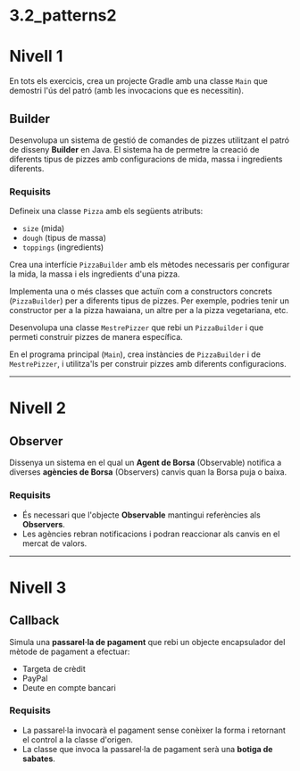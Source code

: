 # 3.2_patterns2

# Nivell 1

En tots els exercicis, crea un projecte Gradle amb una classe `Main` que demostri l'ús del patró (amb les invocacions que es necessitin).

## Builder

Desenvolupa un sistema de gestió de comandes de pizzes utilitzant el patró de disseny **Builder** en Java. El sistema ha de permetre la creació de diferents tipus de pizzes amb configuracions de mida, massa i ingredients diferents.

### Requisits

Defineix una classe `Pizza` amb els següents atributs:
- `size` (mida)
- `dough` (tipus de massa)
- `toppings` (ingredients)

Crea una interfície `PizzaBuilder` amb els mètodes necessaris per configurar la mida, la massa i els ingredients d'una pizza.

Implementa una o més classes que actuïn com a constructors concrets (`PizzaBuilder`) per a diferents tipus de pizzes. Per exemple, podries tenir un constructor per a la pizza hawaiana, un altre per a la pizza vegetariana, etc.

Desenvolupa una classe `MestrePizzer` que rebi un `PizzaBuilder` i que permeti construir pizzes de manera específica.

En el programa principal (`Main`), crea instàncies de `PizzaBuilder` i de `MestrePizzer`, i utilitza'ls per construir pizzes amb diferents configuracions.

---

# Nivell 2

## Observer

Dissenya un sistema en el qual un **Agent de Borsa** (Observable) notifica a diverses **agències de Borsa** (Observers) canvis quan la Borsa puja o baixa.

### Requisits

- És necessari que l'objecte **Observable** mantingui referències als **Observers**.
- Les agències rebran notificacions i podran reaccionar als canvis en el mercat de valors.

---

# Nivell 3

## Callback

Simula una **passarel·la de pagament** que rebi un objecte encapsulador del mètode de pagament a efectuar:
- Targeta de crèdit
- PayPal
- Deute en compte bancari

### Requisits

- La passarel·la invocarà el pagament sense conèixer la forma i retornant el control a la classe d'origen.
- La classe que invoca la passarel·la de pagament serà una **botiga de sabates**.
